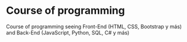 # Course of programming
Course of programming seeing Front-End (HTML, CSS, Bootstrap y más) and Back-End (JavaScript, Python, SQL, C# y más)